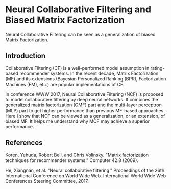 # Neural Collaborative Filtering and Biased Matrix Factorization

Neural Collaborative Filtering can be seen as a generalization of biased Matrix Factorization.

## Introduction

Collaborative Filtering (CF) is a well-performed model assumption in rating-based recommender systems.
In the recent decade, Matrix Factorization (MF) and its extensions (Bayesian Personalized Ranking (BPR), Factorization Machines (FM), etc.) are popular implementations of CF.

In conference WWW 2017, Neural Collaborative Filtering (NCF) is proposed to model collaborative filtering by deep neural networks.
It combines the generalized matrix factorization (GMF) part and the multi-layer perceptron (MLP) part to get higher performance than previous MF-based approaches.
Here I show that NCF can be viewed as a generalization, or an extension, of biased MF.
It helps me understand why MCF may achieve a superior performance.

## References

Koren, Yehuda, Robert Bell, and Chris Volinsky. "Matrix factorization techniques for recommender systems." Computer 42.8 (2009).

He, Xiangnan, et al. "Neural collaborative filtering." Proceedings of the 26th International Conference on World Wide Web. International World Wide Web Conferences Steering Committee, 2017.
